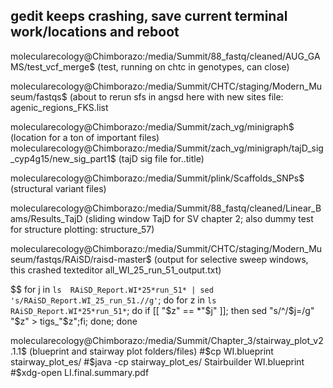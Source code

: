 ## gedit keeps crashing, save current terminal work/locations and reboot

molecularecology@Chimborazo:/media/Summit/88_fastq/cleaned/AUG_GAMS/test_vcf_merge$ 
(test, running on chtc in genotypes, can close)


molecularecology@Chimborazo:/media/Summit/CHTC/staging/Modern_Museum/fastqs$
(about to rerun sfs in angsd here with new sites file: agenic_regions_FKS.list

molecularecology@Chimborazo:/media/Summit/zach_vg/minigraph$
(location for a ton of important files)
  molecularecology@Chimborazo:/media/Summit/zach_vg/minigraph/tajD_sig_cyp4g15/new_sig_part1$
   (tajD sig file for..title)
   

molecularecology@Chimborazo:/media/Summit/plink/Scaffolds_SNPs$
(structural variant files)

molecularecology@Chimborazo:/media/Summit/88_fastq/cleaned/Linear_Bams/Results_TajD
(sliding window TajD for SV chapter 2; also dummy test for structure plotting: structure_57)


molecularecology@Chimborazo:/media/Summit/CHTC/staging/Modern_Museum/fastqs/RAiSD/raisd-master$
(output for selective sweep windows, this crashed texteditor all_WI_25_run_51_output.txt)

$$ for j in `ls  RAiSD_Report.WI*25*run_51* | sed 's/RAiSD_Report.WI_25_run_51.//g'`; do for z in `ls RAiSD_Report.WI*25*run_51*`; do if [[ "$z" == *"$j" ]]; then sed "s/^/$j=/g" "$z" > tigs_"$z";fi; done; done



molecularecology@Chimborazo:/media/Summit/Chapter_3/stairway_plot_v2.1.1$ 
(blueprint and stairway plot folders/files)
 #$cp WI.blueprint stairway_plot_es/
 #$java -cp stairway_plot_es/ Stairbuilder WI.blueprint
 #$xdg-open LI.final.summary.pdf
